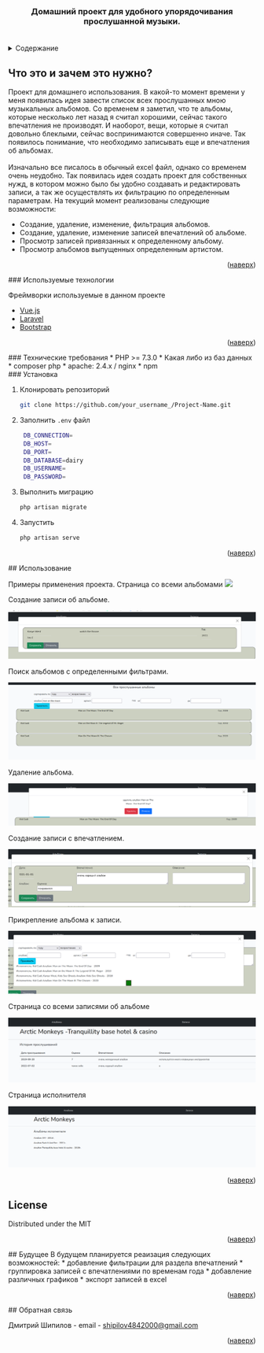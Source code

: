 <div id="top"></div>



<br />
<div align="center">



  <h3 align="center">
    Домашний проект для удобного упорядочивания прослушанной музыки.
    <br />
    <br />

  </h3>
</div>


<details>
  <summary>Содержание</summary>
  <ol>
    <li>
      <a href="#about-the-project">Что это и зачем это нужно?t</a>
    </li>
        <li><a href="#technologies">Используемые технологии</a></li>
        <li><a href="#requirements">Технические требования</a></li>
    <li><a href="#installation">Установка</a></li>
    <li><a href="#usage">Использование</a></li>
    <li><a href="#license">Лицензия</a></li>
    <li><a href="#future">Будущее</a></li>
    <li><a href="#contact">Обратная связь</a></li>
  </ol>
</details>



<!-- ABOUT THE PROJECT -->
## Что это и зачем это нужно?
<div id="about-the-project">
Проект для домашнего использования. В какой-то момент времени у меня появилась идея завести список всех  прослушанных мною музыкальных альбомов. Со временем я заметил, что те альбомы, которые  несколько лет назад я считал хорошими, сейчас такого впечатления не производят. И наоборот, вещи, которые я считал довольно блеклыми, сейчас воспринимаются совершенно иначе. Так появилось понимание, что необходимо записывать еще и впечатления об альбомах.
<br><br>
Изначально все писалось в обычный excel файл, однако со временем очень неудобно. Так появилась идея создать проект для собственных нужд, в котором можно было бы удобно создавать и редактировать записи, а так же осуществлять их фильтрацию по определенным параметрам. На текущий момент реализованы следующие возможности:


* Создание, удаление, изменение, фильтрация альбомов.
* Создание, удаление, изменение записей впечатлений об альбоме.
* Просмотр записей привязанных к определенному альбому.
* Просмотр альбомов выпущенных определенным артистом.

<p align="right">(<a href="#top">наверх</a>)</p>
</div>

<div id="technologies">
### Используемые технологии

Фреймворки используемые в данном проекте


* [Vue.js](https://vuejs.org/)
* [Laravel](https://laravel.com)
* [Bootstrap](https://getbootstrap.com)
<p align="right">(<a href="#top">наверх</a>)</p>
</div>



<div id="requirements">
### Технические требования
  * PHP >= 7.3.0
  * Какая либо из баз данных
  * composer php
  * apache: 2.4.x / nginx
  * npm
</div>

<div id="installation">
### Установка

1. Клонировать репозиторий
   ```sh
   git clone https://github.com/your_username_/Project-Name.git
   ```
2. Заполнить `.env` файл
   ```sh
    DB_CONNECTION=      
    DB_HOST=
    DB_PORT=
    DB_DATABASE=dairy
    DB_USERNAME=
    DB_PASSWORD=
   ```
3. Выполнить миграцию
   ```sh
   php artisan migrate
   ```
4. Запустить
   ```sh
   php artisan serve
   ```

<p align="right">(<a href="#top">наверх</a>)</p>
</div>


<div id="usage">
## Использование

Примеры применения проекта.
Страница со всеми альбомами
<img src="album list.png">

Создание записи об альбоме.

<img src="preview_images/create album.png">


Поиск альбомов с определенными фильтрами.

<img src="preview_images/filter album.png">

Удаление альбома.

<img src="preview_images/delete album.png">


Создание записи с впечатлением.

<img src="preview_images/create dairy.png">

Прикрепление альбома к записи.

<img src="preview_images/attach album.png">

Страница со всеми записями об альбоме

<img src="preview_images/album page.png">

Страница исполнителя

<img src="preview_images/artist page.png">

<p align="right">(<a href="#top">наверх</a>)</p>

</div>






<div id="license">
<!-- LICENSE -->

## License

Distributed under the MIT 

<p align="right">(<a href="#top">наверх</a>)</p>
</div>
<div id="future">
<!-- FUTURE -->
## Будущее
 В будущем планируется реаизация следующих возможностей:
* добавление фильтрации для раздела впечатлений
* группировка записей с впечатлениями по временам года
* добавление различных графиков
* экспорт записей в excel

<p align="right">(<a href="#top">наверх</a>)</p>
</div>



<div id="contact">
<!-- CONTACT -->
## Обратная связь

Дмитрий Шипилов - email - shipilov4842000@gmail.com


<p align="right">(<a href="#top">наверх</a>)</p>
</div>

